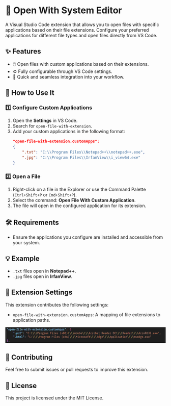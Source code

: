 # 📂 Open With System Editor

A Visual Studio Code extension that allows you to open files with specific applications based on their file extensions. Configure your preferred applications for different file types and open files directly from VS Code.

## ✨ Features
- 🖱️ Open files with custom applications based on their extensions.
- ⚙️ Fully configurable through VS Code settings.
- 🚀 Quick and seamless integration into your workflow.

## 📖 How to Use It

### 1️⃣ Configure Custom Applications
1. Open the **Settings** in VS Code.
2. Search for `open-file-with-extension`.
3. Add your custom applications in the following format:
   ```json
   "open-file-with-extension.customApps":
   {
       ".txt": "C:\\Program Files\\Notepad++\\notepad++.exe",
       ".jpg": "C:\\Program Files\\IrfanView\\i_view64.exe"
   }
   ```

### 2️⃣ Open a File
1. Right-click on a file in the Explorer or use the Command Palette (`Ctrl+Shift+P` or `Cmd+Shift+P`).
2. Select the command: **Open File With Custom Application**.
3. The file will open in the configured application for its extension.

## 🛠️ Requirements
- Ensure the applications you configure are installed and accessible from your system.

## 💡 Example
- `.txt` files open in **Notepad++**.
- `.jpg` files open in **IrfanView**.

## 🧩 Extension Settings
This extension contributes the following settings:
- `open-file-with-extension.customApps`: A mapping of file extensions to application paths.

![Alt text](./setting_example.png)
## 🤝 Contributing
Feel free to submit issues or pull requests to improve this extension.

## 📜 License
This project is licensed under the MIT License.
